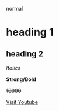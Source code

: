 normal 
# heading 1
## heading 2

_Italics_

**Strong/Bold**

~~10000~~

[Visit Youtube](www.youtube.com)